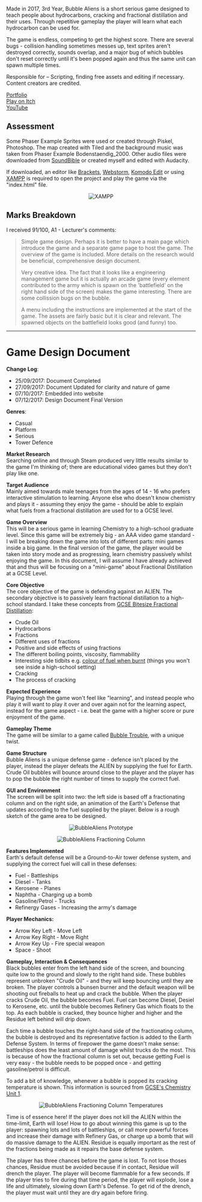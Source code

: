 Made in 2017, 3rd Year, Bubble Aliens is a short serious game designed to teach people about hydrocarbons, cracking and fractional distillation and their uses. Through repetitive gameplay the player will learn what each hydrocarbon can be used for. 

The game is endless, competing to get the highest score. There are several bugs - collision handling sometimes messes up, text sprites aren't destroyed correctly, sounds overlap, and a major bug of which bubbles don't reset correctly until it's been popped again and thus the same unit can spawn multiple times.

Responsible for – Scripting, finding free assets and editing if necessary.\
Content creators are credited.

<!-- Screenshots Slideshow -->

[Portfolio](https://yuchingho.com/bubble-aliens)\
[Play on Itch](https://yuchingho.itch.io/bubble-aliens)\
[YouTube](https://youtu.be/KCYWLSK5n3I)

<!-- What each hydrocarbon spawns:
2:35 - Bitumen
0:16 - Fuel
0:35 - Diesel
0:50 - Kerosene
1:07 - Naphtha
4:30 - Petrol
5:55 - Refinery Gases -->
<!-- Code on GitHub, before YouTube -->
<!-- Game Design Document, after YouTube -->

## Assessment
Some Phaser Example Sprites were used or created through Piskel, Photoshop. The map created with Tiled and the background music was taken from Phaser Example Bodenstaendig_2000. Other audio files were downloaded from [SoundBible](http://soundbible.com) or created myself and edited with Audacity. 

If downloaded, an editor like [Brackets](http://brackets.io/), [Webstorm](https://www.jetbrains.com/webstorm/), [Komodo Edit](https://www.activestate.com/komodo-ide/downloads/edit) or using [XAMPP](https://www.apachefriends.org/index.html) is required to open the project and play the game via the "index.html" file. 

<p align="center">
  <img src="https://raw.githubusercontent.com/yuchingho/University/master/3)%20UWS%20Third%20Year/2)%20Semester%20One%20-%20HTML5%20%26%20JavaScript%20Games%20Programming/XAMPP.png?raw=true" alt="XAMPP"/>
</p>

## Marks Breakdown
I received 91/100, A1 - Lecturer's comments:
> Simple game design. Perhaps it is better to have a main page which introduce the game and a separate game page to host the game. The overview of the game is included. More details on the research would be beneficial, comprehensive design document.
>
> Very creative idea. The fact that it looks like a engineering management game but it is actually an arcade game (every element contributed to the army which is spawn on the 'battlefield' on the right hand side of the screen) makes the game interesting. There are some collission bugs on the bubble.
>
> A menu including the instructions are implemented at the start of the game. The assets are fairly basic but it is clear and relevant. The spawned objects on the battlefield looks good (and funny) too.

---

# Game Design Document

__Change Log__:
- 25/09/2017: Document Completed
- 27/09/2017: Document Updated for clarity and nature of game
- 07/10/2017: Embedded into website
- 07/12/2017: Design Document Final Version

__Genres__:
- Casual
- Platform
- Serious
- Tower Defence

__Market Research__\
Searching online and through Steam produced very little results similar to the game I'm thinking of; there are educational video games but they don't play like one.

__Target Audience__\
Mainly aimed towards male teenages from the ages of 14 - 16 who prefers interactive stimulation to learning. Anyone else who doesn't know chemistry and plays it - assuming they enjoy the game - should be able to explain what fuels from a fractional distillation are used for to a GCSE level.

__Game Overview__\
This will be a serious game in learning Chemistry to a high-school graduate level. Since this game will be extremely big - an AAA video game standard - I will be breaking down the game into lots of different parts: mini games inside a big game. In the final version of the game, the player would be taken into story mode and as progressing, learn chemistry passively whilst enjoying the game. In this document, I will assume I have already achieved that and thus will be focusing on a "mini-game" about Fractional Distillation at a GCSE Level.

__Core Objective__\
The core objective of the game is defending against an ALIEN. The secondary objective is to passively learn fractional distillation to a high-school standard. I take these concepts from [GCSE Bitesize Fractional Distillation](https://www.bbc.co.uk/education/guides/zm2v4wx/revision):
- Crude Oil
- Hydrocarbons
- Fractions
- Different uses of fractions
- Positive and side effects of using fractions
- The different boiling points, viscosity, flammability
- Interesting side tidbits e.g. [colour of fuel when burnt](https://www.youtube.com/watch?v=7nL10C7FSbE) (things you won't see inside a high-school setting)
- Cracking
- The process of cracking

__Expected Experience__\
Playing through the game won't feel like "learning", and instead people who play it will want to play it over and over again not for the learning aspect, instead for the game aspect - i.e. beat the game with a higher score or pure enjoyment of the game.

__Gameplay Theme__\
The game will be similar to a game called [Bubble Trouble](https://www.youtube.com/embed/hVFri15sqsE), with a unique twist.

__Game Structure__\
Bubble Aliens is a unique defense game - defence isn't placed by the player, instead the player defeats the ALIEN by supplying the fuel for Earth. Crude Oil bubbles will bounce around close to the player and the player has to pop the bubble the right number of times to supply the correct fuel.

__GUI and Environment__\
The screen will be split into two: the left side is based off a fractionating column and on the right side, an animation of the Earth's Defense that updates according to the fuel supplied by the player. Below is a rough sketch of the game area to be designed.

<p align="center">
  <img src="https://github.com/yuchingho/University/blob/master/3)%20UWS%20Third%20Year/2)%20Semester%20One%20-%20HTML5%20%26%20JavaScript%20Games%20Programming/Assessment/BubbleAliens%20Prototype.png" alt="BubbleAliens Prototype"/>
</p>

<p align="center">
  <img src="https://github.com/yuchingho/University/blob/master/3)%20UWS%20Third%20Year/2)%20Semester%20One%20-%20HTML5%20%26%20JavaScript%20Games%20Programming/Assessment/BubbleAliens%20Fractioning%20Column.png" alt="BubbleAliens Fractioning Column"/>
</p>

__Features Implemented__\
Earth's default defense will be a Ground-to-Air tower defense system, and supplying the correct fuel will call in these defenses:
- Fuel - Battleships
- Diesel - Tanks
- Kerosene - Planes
- Naphtha - Charging up a bomb
- Gasoline/Petrol - Trucks
- Refinergy Gases - Increasing the army's damage

__Player Mechanics:__
- Arrow Key Left - Move Left
- Arrow Key Right - Move Right
- Arrow Key Up - Fire special weapon
- Space - Shoot

__Gameplay, Interaction & Consequences__\
Black bubbles enter from the left hand side of the screen, and bouncing quite low to the ground and slowly to the right hand side. These bubbles represent unbroken "Crude Oil" - and they will keep bouncing until they are broken. The player controls a bunsen burner and the default weapon will be shooting out fireballs to heat up and crack the bubble. When the player cracks Crude Oil, the bubble becomes Fuel. Fuel can become Diesel, Desiel to Kerosene, etc. until the bubble becomes Refinery Gas which floats to the top. As each bubble is cracked, they bounce higher and higher and the Residue left behind will drip down.

Each time a bubble touches the right-hand side of the fractionating column, the bubble is destroyed and its representative faction is added to the Earth Defense System. In terms of firepower the game doesn't make sense: battleships does the least amount of damage whilst trucks do the most. This is because of how the fractional column is set out, because getting Fuel is very easy - the bubble needs to be popped once - and getting gasoline/petrol is difficult.

To add a bit of knowledge, whenever a bubble is popped its cracking temperature is shown. This information is sourced from [GCSE's Chemistry Unit 1](https://sophiesrevisionblog.blogspot.co.uk/2014/02/gces-chemistry-unit-1-crude-oil.html).
<p align="center">
  <img src="https://github.com/yuchingho/University/blob/master/3)%20UWS%20Third%20Year/2)%20Semester%20One%20-%20HTML5%20%26%20JavaScript%20Games%20Programming/Assessment/BubbleAliens%20Fractioning%20Column%20Temperatures.png" alt="BubbleAliens Fractioning Column Temperatures"/>
</p>

Time is of essence here! If the player does not kill the ALIEN within the time-limit, Earth will lose! How to go about winning this game is up to the player: spawning lots and lots of battleships, or call more powerful forces and increase their damage with Refinery Gas, or charge up a bomb that will do massive damage to the ALIEN. Residue is equally important as the rest of the fractions being made as it repairs the base defense system.

The player has three chances before the game is lost. To not lose thoses chances, Residue must be avoided because if in contact, Residue will drench the player. The player will become flammable for a few seconds. If the player tries to fire during that time period, the player will explode, lose a life and ultimately, slowing down Earth's Defense. To get rid of the drench, the player must wait until they are dry again before firing.

<!--
<h1><span style="text-decoration: underline;">Design Document</span></h1>
<ul>
 	<li style="list-style-type: none;"><span style="text-decoration: underline;">Change Log:</span></li>
 	<li>25/09/2017: Document Completed</li>
 	<li>27/09/2017: Document Updated for clarity and nature of game</li>
 	<li>07/10/2017: Embedded into website</li>
 	<li>07/12/2017: Design Document Final Version</li>
</ul>
<ul>
 	<li style="list-style-type: none;"><span style="text-decoration: underline;">Genres:</span></li>
 	<li>Casual</li>
 	<li>Platform</li>
 	<li>Serious</li>
 	<li>Tower Defence</li>
</ul>
<u>Market Research</u>
Searching online and through Steam produced very little results similar to the game I'm thinking of; there are educational video games but they don't play like one.

<!--<u>Target Audience</u>
Mainly aimed towards male teenages from the ages of 14 - 16 who prefers interactive stimulation to learning. Anyone else who doesn't know chemistry and plays it - assuming they enjoy the game - should be able to explain what fuels from a fractional distillation are used for to a GCSE level.

<!--<u>Game Overview</u>
This will be a serious game in learning Chemistry to a high-school graduate level. Since this game will be extremely big - an AAA video game standard - I will be breaking down the game into lots of different parts: mini games inside a big game. In the final version of the game, the player would be taken into story mode and as progressing, learn chemistry passively whilst enjoying the game. In this document, I will assume I have already achieved that and thus will be focusing on a "mini-game" about Fractional Distillation at a GCSE Level.

<!--<u>Core Objective</u>
The core objective of the game is defending against an ALIEN. The secondary objective is to passively learn fractional distillation to a high-school standard. I take these concepts from <a class="LB" href="http://www.bbc.co.uk/education/guides/zm2v4wx/revision">GCSE Bitesize Fractional Distillation</a>:
<ul>
 	<li>Crude Oil</li>
 	<li>Hydrocarbons</li>
 	<li>Fractions</li>
 	<li>Different uses of fractions</li>
 	<li>Positive and side effects of using fractions</li>
 	<li>The different boiling points, viscosity, flammability</li>
 	<li>Interesting side tidbits e.g. <a class="LB" href="https://www.youtube.com/watch?v=7nL10C7FSbE">colour of fuel when burnt</a>
(things you won't see inside a high-school setting)</li>
 	<li>Cracking</li>
 	<li>The process of cracking</li>
</ul>
<u>Expected Experience</u>
Playing through the game won't feel like "learning", and instead people who play it will want to play it over and over again not for the learning aspect, instead for the game aspect - i.e. beat the game with a higher score or pure enjoyment of the game.

<!--<u>Gameplay Theme</u>
The game will be similar to a game called "Bubble Trouble", with a unique twist.

<!--<iframe src="https://www.youtube.com/embed/hVFri15sqsE" width="854" height="480" frameborder="0" allowfullscreen="allowfullscreen" data-mce-fragment="1"></iframe>

<!--<u>Game Structure</u>
Bubble Aliens is a unique defense game - defence isn't placed by the player, instead the player defeats the ALIEN by supplying the fuel for Earth. Crude Oil bubbles will bounce around close to the player and the player has to pop the bubble the right number of times to supply the correct fuel.

<!--<u>GUI and Environment</u>
The screen will be split into two: the left side is based off a fractionating column and on the right side, an animation of the Earth's Defense that updates according to the fuel supplied by the player. Below is a rough sketch of the game area to be designed.

<!--<img class="hoverZoomLink aligncenter wp-image-1343 size-full" src="https://yuchingho.com/wp-content/uploads/BubbleAliens-Prototype.png" alt="" width="1366" height="768" />

<!--<img class="hoverZoomLink aligncenter wp-image-901 size-full" src="https://yuchingho.com/wp-content/uploads/2018/05/infoFractioningColumn.png" alt="" width="546" height="522" />

<!--<u>Features Implemented</u>
Earth's default defense will be a Ground-to-Air tower defense system, and supplying the correct fuel will call in these defenses:
<ul>
 	<li>Fuel - Battleships</li>
 	<li>Diesel - Tanks</li>
 	<li>Kerosene - Planes</li>
 	<li>Naphtha - Charging up a bomb</li>
 	<li>Gasoline/Petrol - Trucks</li>
 	<li>Refinergy Gases - Increasing the army's damage</li>
</ul>
<ul>
 	<li style="list-style-type: none;">
<ul>Player Mechanics:</ul>
</li>
</ul>
<ul>
 	<li>Arrow Key Left - Move Left</li>
 	<li>Arrow Key Right - Move Right</li>
 	<li>Arrow Key Up - Fire special weapon</li>
 	<li>Space - Shoot</li>
</ul>
<u>Gameplay, Interaction &amp; Consequences</u>
Black bubbles enter from the left hand side of the screen, and bouncing quite low to the ground and slowly to the right hand side. These bubbles represent unbroken "Crude Oil" - and they will keep bouncing until they are broken. The player controls a bunsen burner and the default weapon will be shooting out fireballs to heat up and crack the bubble. When the player cracks Crude Oil, the bubble becomes Fuel. Fuel can become Diesel, Desiel to Kerosene, etc. until the bubble becomes Refinery Gas which floats to the top. As each bubble is cracked, they bounce higher and higher and the Residue left behind will drip down.

<!--Each time a bubble touches the right-hand side of the fractionating column, the bubble is destroyed and its representative faction is added to the Earth Defense System. In terms of firepower the game doesn't make sense: battleships does the least amount of damage whilst trucks do the most. This is because of how the fractional column is set out, because getting Fuel is very easy - the bubble needs to be popped once - and getting gasoline/petrol is difficult.
To add a bit of knowledge, whenever a bubble is popped its cracking temperature is shown. This information is sourced from <a class="LB" href="https://sophiesrevisionblog.blogspot.co.uk/2014/02/gces-chemistry-unit-1-crude-oil.html">GCSE's Chemistry Unit 1</a>.

<!--<center><img class="hoverZoomLink aligncenter wp-image-902 size-full" src="https://yuchingho.com/wp-content/uploads/2018/05/infoFractioningColumnTemperature.jpg" alt="" width="546" height="400" /></center>Time is of essence here! If the player does not kill the ALIEN within the time-limit, Earth will lose! How to go about winning this game is up to the player: spawning lots and lots of battleships, or call more powerful forces and increase their damage with Refinery Gas, or charge up a bomb that will do massive damage to the ALIEN. Residue is equally important as the rest of the fractions being made as it repairs the base defense system.

<!--The player has three chances before the game is lost. To not lose thoses chances, Residue must be avoided because if in contact, Residue will drench the player. The player will become flammable for a few seconds. If the player tries to fire during that time period, the player will explode, lose a life and ultimately, slowing down Earth's Defense. To get rid of the drench, the player must wait until they are dry again before firing.